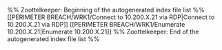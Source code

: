 %% Zoottelkeeper: Beginning of the autogenerated index file list  %%
 [[PERIMETER BREACH/WRK1/Connect to 10.200.X.21 via RDP|Connect to 10.200.X.21 via RDP]]
 [[PERIMETER BREACH/WRK1/Enumerate 10.200.X.21|Enumerate 10.200.X.21]]
%% Zoottelkeeper: End of the autogenerated index file list  %%
